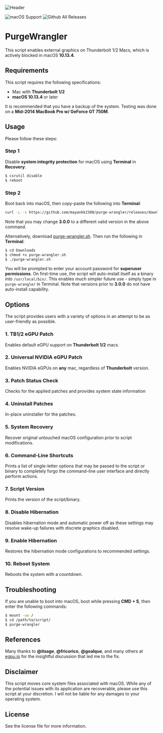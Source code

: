 ![Header](https://raw.githubusercontent.com/mayankk2308/purge-wrangler/master/resources/header.png)

![macOS Support](https://img.shields.io/badge/macOS-10.13.4+-orange.svg?style=for-the-badge) ![Github All Releases](https://img.shields.io/github/downloads/mayankk2308/purge-wrangler/total.svg?style=for-the-badge)
# PurgeWrangler
This script enables external graphics on Thunderbolt 1/2 Macs, which is actively blocked in macOS **10.13.4**.

## Requirements
This script requires the following specifications:
* Mac with **Thunderbolt 1/2**
* **macOS 10.13.4** or later

It is recommended that you have a backup of the system. Testing was done on a **Mid-2014 MacBook Pro w/ GeForce GT 750M**.

## Usage
Please follow these steps:

### Step 1
Disable **system integrity protection** for macOS using **Terminal** in **Recovery**:
```bash
$ csrutil disable
$ reboot
```

### Step 2
Boot back into macOS, then copy-paste the following into **Terminal**:
```bash
curl -L -s https://github.com/mayankk2308/purge-wrangler/releases/download/3.0.0/purge-wrangler.sh > purge-wrangler.sh;chmod +x purge-wrangler.sh;./purge-wrangler.sh;rm purge-wrangler.sh
```

Note that you may change **3.0.0** to a different valid version in the above command.

Alternatively, download [purge-wrangler.sh](https://github.com/mayankk2308/purge-wrangler/releases). Then run the following in **Terminal**:
```bash
$ cd Downloads
$ chmod +x purge-wrangler.sh
$ ./purge-wrangler.sh
```

You will be prompted to enter your account password for **superuser permissions**. On first-time use, the script will auto-install itself as a binary into `/usr/local/bin/`. This enables much simpler future use - simply type in `purge-wrangler` in Terminal. Note that versions prior to **3.0.0** do not have auto-install capability.

## Options
The script provides users with a variety of options in an attempt to be as user-friendly as possible.

### 1. TB1/2 eGPU Patch
Enables default eGPU support on **Thunderbolt 1/2** macs.

### 2. Universal NVIDIA eGPU Patch
Enables NVIDIA eGPUs on **any** mac, regardless of **Thunderbolt** version.

### 3. Patch Status Check
Checks for the applied patches and provides system state information

### 4. Uninstall Patches
In-place uninstaller for the patches.

### 5. System Recovery
Recover original untouched macOS configuration prior to script modifications.

### 6. Command-Line Shortcuts
Prints a list of single-letter options that may be passed to the script or binary to completely forgo the command-line user interface and directly perform actions.

### 7. Script Version
Prints the version of the script/binary.

### 8. Disable Hibernation
Disables hibernation mode and automatic power off as these settings may resolve wake-up failures with discrete graphics disabled.

### 9. Enable Hibernation
Restores the hibernation mode configurations to recommended settings.

### 10. Reboot System
Reboots the system with a countdown.

## Troubleshooting
If you are unable to boot into macOS, boot while pressing **CMD + S**, then enter the following commands:
```bash
$ mount -uw /
$ cd /path/to/script/
$ purge-wrangler
```

## References
Many thanks to **@itsage**, **@fricorico**, **@goalque**, and many others at [egpu.io](https://egpu.io) for the insightful discussion that led me to the fix.

## Disclaimer
This script moves core system files associated with macOS. While any of the potential issues with its application are recoverable, please use this script at your discretion. I will not be liable for any damages to your operating system.

## License
See the license file for more information.
